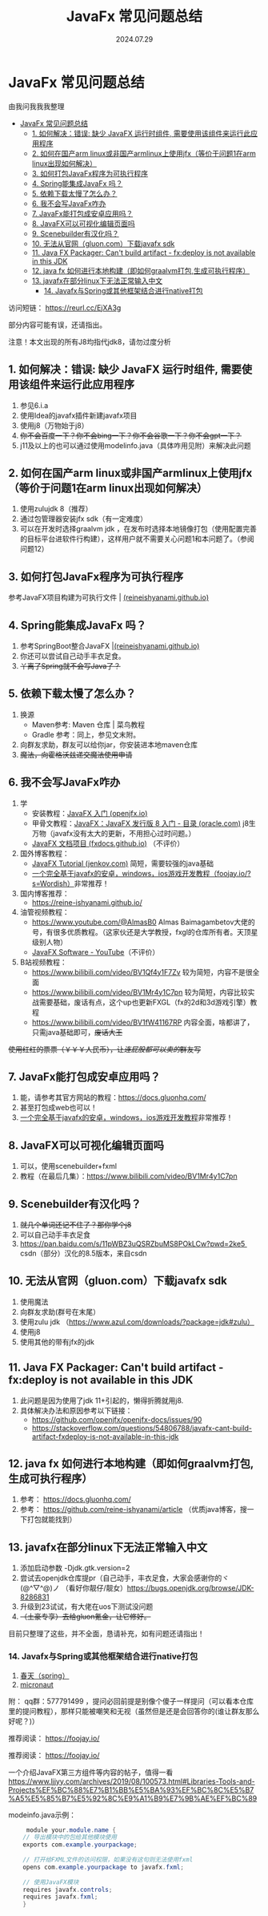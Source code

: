 ﻿---
title: JavaFx 常见问题总结
date: 2024.07.29
tags: 
 - JavaFx
categories:
 - dev
---

# JavaFx 常见问题总结
由我问我我我整理
<!-- TOC -->
* [JavaFx 常见问题总结](#javafx-常见问题总结)
  * [1. 如何解决：错误: 缺少 JavaFX 运行时组件, 需要使用该组件来运行此应用程序](#1-如何解决错误-缺少-javafx-运行时组件-需要使用该组件来运行此应用程序)
  * [2. 如何在国产arm linux或非国产armlinux上使用jfx（等价于问题1在arm linux出现如何解决）](#2-如何在国产arm-linux或非国产armlinux上使用jfx等价于问题1在arm-linux出现如何解决)
  * [3. 如何打包JavaFx程序为可执行程序](#3-如何打包javafx程序为可执行程序)
  * [4. Spring能集成JavaFx 吗？](#4-spring能集成javafx-吗)
  * [5. 依赖下载太慢了怎么办？](#5-依赖下载太慢了怎么办)
  * [6. 我不会写JavaFx咋办](#6-我不会写javafx咋办)
  * [7. JavaFx能打包成安卓应用吗？](#7-javafx能打包成安卓应用吗)
  * [8. JavaFX可以可视化编辑页面吗](#8-javafx可以可视化编辑页面吗)
  * [9. Scenebuilder有汉化吗？](#9-scenebuilder有汉化吗)
  * [10. 无法从官网（gluon.com）下载javafx sdk](#10-无法从官网gluoncom下载javafx-sdk)
  * [11. Java FX Packager: Can't build artifact - fx:deploy is not available in this JDK](#11-java-fx-packager-cant-build-artifact---fxdeploy-is-not-available-in-this-jdk)
  * [12. java fx 如何进行本地构建（即如何graalvm打包,生成可执行程序）](#12-java-fx-如何进行本地构建即如何graalvm打包生成可执行程序)
  * [13. javafx在部分linux下无法正常输入中文](#13-javafx在部分linux下无法正常输入中文)
    * [14. Javafx与Spring或其他框架结合进行native打包](#14-javafx与spring或其他框架结合进行native打包)
<!-- TOC -->
访问短链：
https://reurl.cc/EjXA3g

部分内容可能有误，还请指出。

注意！本文出现的所有J8均指代jdk8，请勿过度分析

## 1. 如何解决：错误: 缺少 JavaFX 运行时组件, 需要使用该组件来运行此应用程序
1. 参见6.i.a
2. 使用Idea的javafx插件新建javafx项目
3. 使用j8（万物始于j8）
4. ~~你不会百度一下？你不会bing一下？你不会谷歌一下？你不会gpt一下？~~
5. j11及以上的也可以通过使用modelinfo.java（具体咋用见附）来解决此问题

## 2. 如何在国产arm linux或非国产armlinux上使用jfx（等价于问题1在arm linux出现如何解决）
1. 使用zulujdk 8（推荐）
2. 通过包管理器安装jfx sdk（有一定难度）
3. 可以在开发时选择graalvm jdk ，在发布时选择本地镜像打包（使用配置完善的目标平台进软件行构建），这样用户就不需要关心问题1和本问题了。（参阅问题12）

## 3. 如何打包JavaFx程序为可执行程序
参考JavaFX项目构建为可执行文件 | [(reineishyanami.github.io)](https://reine-ishyanami.github.io)

## 4. Spring能集成JavaFx 吗？
1. 参考SpringBoot整合JavaFX |[(reineishyanami.github.io)](https://reine-ishyanami.github.io)
2. 你还可以尝试自己动手丰衣足食。
3. ~~丫离了Spring就不会写Java了？~~

## 5. 依赖下载太慢了怎么办？
1. 换源
   - Maven参考: Maven 仓库 | 菜鸟教程
   - Gradle 参考：同上，参见文末附。
2. 向群友求助，群友可以给你jar，你安装进本地maven仓库
3. ~~魔法，向霍格沃兹递交魔法使用申请~~

## 6. 我不会写JavaFx咋办
1. 学
   - 安装教程：[JavaFX 入门 (openjfx.io)](https://openjfx.io/openjfx-docs/#install-javafx)
   - 甲骨文教程：[JavaFX：JavaFX 发行版 8 入门 - 目录 (oracle.com)](https://docs.oracle.com/javase/8/javafx/get-started-tutorial/index.html) j8生万物（javafx没有太大的更新，不用担心过时问题。）
   - [JavaFX 文档项目 (fxdocs.github.io)](https://fxdocs.github.io/docs/html5/) （不评价）
2. 国外博客教程：
   - [JavaFX Tutorial (jenkov.com)](https://jenkov.com/tutorials/javafx/index.html) 简短，需要较强的java基础
   - [一个完全基于javafx的安卓，windows，ios游戏开发教程（foojay.io/?s=Wordish）](https://foojay.io/?s=Wordish)非常推荐！
3. 国内博客推荐：
   - https://reine-ishyanami.github.io/
4. 油管视频教程：
   - https://www.youtube.com/@AlmasB0 Almas Baimagambetov大佬的号，有很多优质教程。（这家伙还是大学教授，fxgl的仓库所有者。天顶星级别人物）
   -  [JavaFX Software - YouTube](https://www.youtube.com/playlist?list=PL4h6ypqTi3RR_bhBk6PtLfD83YkaJXXxw)（不评价）
5. B站视频教程：
   - <https://www.bilibili.com/video/BV1Qf4y1F7Zv> 较为简短，内容不是很全面
   - <https://www.bilibili.com/video/BV1Mr4y1C7pn> 较为简短，内容比较实战需要基础，废话有点，这个up也更新FXGL（fx的2d和3d游戏引擎）教程
   - <https://www.bilibili.com/video/BV1fW41167RP> 内容全面，啥都讲了，只需java基础即可，~~废话大王~~

~~使用红红的票票（￥￥￥人民币），让*连屁股都可以卖的*群友写~~

## 7. JavaFx能打包成安卓应用吗？
1. 能，请参考其官方网站的教程：https://docs.gluonhq.com/
2. 甚至打包成web也可以！
3. [一个完全基于javafx的安卓，windows，ios游戏开发教程](https://foojay.io/?s=Wordish)非常推荐！

## 8. JavaFX可以可视化编辑页面吗
1. 可以，使用scenebuilder+fxml
2. 教程（在最后几集）：https://www.bilibili.com/video/BV1Mr4y1C7pn

## 9. Scenebuilder有汉化吗？
1. ~~就几个单词还记不住了？那你学个j8~~
2. 可以自己动手丰衣足食
3. https://pan.baidu.com/s/11pWBZ3uQSRZbuMS8POkLCw?pwd=2ke5  csdn（部分）汉化的8.5版本，来自csdn

## 10. 无法从官网（gluon.com）下载javafx sdk
1. 使用魔法
2. 向群友求助(群号在末尾）
3. 使用zulu jdk （https://www.azul.com/downloads/?package=jdk#zulu）
4. 使用j8
5. 使用其他的带有jfx的jdk

## 11. Java FX Packager: Can't build artifact - fx:deploy is not available in this JDK
1. 此问题是因为使用了jdk 11+引起的，懒得折腾就用j8.
2. 具体解决办法和原因参考以下链接：
   - https://github.com/openjfx/openjfx-docs/issues/90
   - https://stackoverflow.com/questions/54806788/javafx-cant-build-artifact-fxdeploy-is-not-available-in-this-jdk

## 12. java fx 如何进行本地构建（即如何graalvm打包,生成可执行程序）
1. 参考： https://docs.gluonhq.com/
2. 参考： https://github.com/reine-ishyanami/article （优质java博客，搜一下打包就能找到）

## 13. javafx在部分linux下无法正常输入中文
1. 添加启动参数 -Djdk.gtk.version=2
2. 尝试去openjdk仓库提pr（自己动手，丰衣足食，大家会感谢你的ヾ(@^▽^@)ノ （看好你靓仔/靓女）https://bugs.openjdk.org/browse/JDK-8286831
3. 升级到23试试，有大佬在uos下测试没问题
4. ~~（土豪专享）去给gluon氪金，让它修好。~~

目前只整理了这些，并不全面，恳请补充，如有问题还请指出！
### 14. Javafx与Spring或其他框架结合进行native打包
1. [ 春天（spring）](https://github.com/cnico/GluonWithSpring)
2. [micronaut](https://github.com/ikaro143/example-micronaut)

附：
qq群：577791499 ，提问必回前提是别像个傻子一样提问（可以看本仓库里的提问教程），那样只能被嘲笑和无视（虽然但是还是会回答你的(谁让群友那么好呢？)）

推荐阅读：
https://foojay.io/

推荐阅读：
https://foojay.io/ 

一个介绍JavaFX第三方组件等内容的帖子，值得一看
https://www.ljjyy.com/archives/2019/08/100573.html#Libraries-Tools-and-Projects%EF%BC%88%E7%B1%BB%E5%BA%93%EF%BC%8C%E5%B7%A5%E5%85%B7%E5%92%8C%E9%A1%B9%E7%9B%AE%EF%BC%89

modeinfo.java示例：
```java
     module your.module.name {
    // 导出模块中的包给其他模块使用
    exports com.example.yourpackage;
    
    // 打开给FXML文件的访问权限，如果没有这句则无法使用fxml
    opens com.example.yourpackage to javafx.fxml;
    
    // 使用JavaFX模块
    requires javafx.controls;
    requires javafx.fxml;
    }
````
